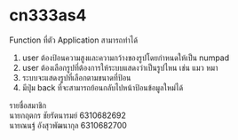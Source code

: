 # cn333as4

Function ที่ตัว Application สามารถทำได้
1. user ต้องป้อนความสูงและความกว้างของรูปโดยกำหนดให้เป็น numpad
2. user ต้องเลือกรูปที่ต้องการให้ระบบแสดงว่าเป็นรูปไหน เช่น แมว หมา
3. ระบบจะแสดงรูปที่เลือกตามขนาดที่ป้อน
4. มีปุ่ม back ที่จะสามารถย้อนกลับไปหน้าป้อนข้อมูลใหม่ได้
 
รายชื่อสมาชิก  
นายกฤตกร ชัยรัตนารมย์ 6310682692  
นายณนฐ์ อังสุวพัฒนากุล 6310682700  

